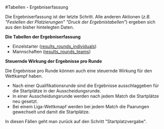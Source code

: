 #Tabellen - Ergebniserfassung

Die Ergebniserfassung ist der letzte Schritt. Alle anderen Aktionen (*z.B. "Festellen der Platzierungen" "Druck der Ergebnistabellen"*) ergeben sich aus den bisher hintelegten Daten.

**Die Tabellen der Ergebniserfassung**

* Einzelstarter ([results_rounds_individuals])
* Mannschaften ([results_rounds_teams])

**Steuernde Wirkung der Ergebnisse pro Runde**

Die Ergebnisse pro Runde können auch eine steuernde Wirkung für den Wettkampf haben.
* Nach einer Qualifikationsrunde sind die Ergebnisse ausschlaggeben für die Startplätze in der Ausscheidungsrunde.
* In einer Ausscheidungsrunde werden nach jedem Match die Startplätze neu gesetzt.
* Bei einem Liga-Wettkmapf werden bei jedem Match die Paarungen gewechselt und damit die Startplätze.

In diesen Fällen geht man zurück auf den Schritt "Startplatzvergabe".



[results_rounds_individuals]: kapitel_05_01.md
[results_rounds_teams]: kapitel_05_02.md
